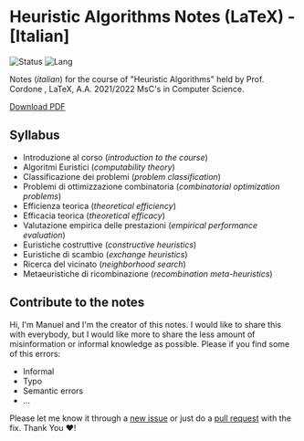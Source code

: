 # Heuristic Algorithms Notes (LaTeX) - [Italian]

![Status](https://img.shields.io/badge/notes-completed-brightgreen)
![Lang](https://img.shields.io/badge/lang-LaTeX%20-blue)

Notes (_italian_) for the course of "Heuristic Algorithms"
held by Prof. Cordone , LaTeX, A.A. 2021/2022 MsC's in Computer Science.

[Download PDF](notex.pdf)

## Syllabus

- Introduzione al corso (_introduction to the course_)
- Algoritmi Euristici (_computability theory_)
- Classificazione dei problemi (_problem classification_)
- Problemi di ottimizzazione combinatoria (_combinatorial optimization problems_)
- Efficienza teorica (_theoretical efficiency_)
- Efficacia teorica (_theoretical efficacy_)
- Valutazione empirica delle prestazioni (_empirical performance evaluation_)
- Euristiche costruttive (_constructive heuristics_)
- Euristiche di scambio (_exchange heuristics_)
- Ricerca del vicinato (_neighborhood search_)
- Metaeuristiche di ricombinazione (_recombination meta-heuristics_)

## Contribute to the notes

Hi, I'm Manuel and I'm the creator of this notes. I would like to share this with everybody,
but I would like more to share the less amount of misinformation or informal knowledge as possible.
Please if you find some of this errors:

- Informal
- Typo
- Semantic errors
- ...

Please let me know it through a [new issue](https://github.com/manuelpagliuca/heuristic-algorithms-notes/issues/new) or just do a [pull request](https://github.com/manuelpagliuca/heuristic-algorithms-notes/pulls) with the fix. Thank You ❤!
